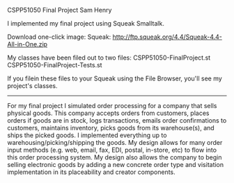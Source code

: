 CSPP51050
Final Project
Sam Henry

I implemented my final project using Squeak Smalltalk.

Download one-click image:
	Squeak: http://ftp.squeak.org/4.4/Squeak-4.4-All-in-One.zip

My classes have been filed out to two files:
	CSPP51050-FinalProject.st
	CSPP51050-FinalProject-Tests.st

If you filein these files to your Squeak using the File Browser, you'll see my project's classes.

---

For my final project I simulated order processing for a company that sells physical goods. This company accepts orders from customers, places orders if goods are in stock, logs transactions, emails order confirmations to customers, maintains inventory, picks goods from its warehouse(s), and ships the picked goods. I implemented everything up to warehousing/picking/shipping the goods. My design allows for many order input methods (e.g. web, email, fax, EDI, postal, in-store, etc) to flow into this order processing system. My design also allows the company to begin selling electronic goods by adding a new concrete order type and visitation implementation in its placeability and creator components.